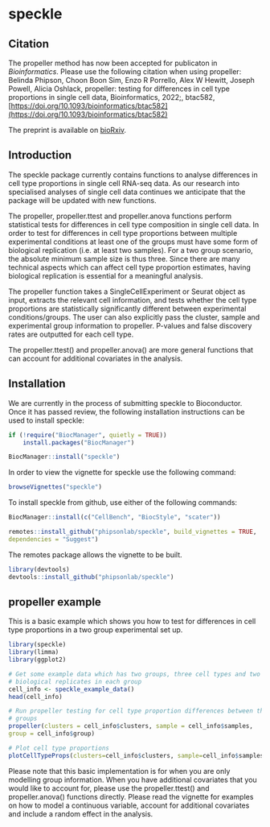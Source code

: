 
# speckle

<!-- badges: start -->
<!-- badges: end -->

## Citation
The propeller method has now been accepted for publicaton in *Bioinformatics*. 
Please use the following citation when using propeller: \
Belinda Phipson, Choon Boon Sim, Enzo R Porrello, Alex W Hewitt, Joseph Powell, Alicia Oshlack, propeller: testing for differences in cell type proportions in single cell data, Bioinformatics, 2022;, btac582, [https://doi.org/10.1093/bioinformatics/btac582](https://doi.org/10.1093/bioinformatics/btac582)

The preprint is available on [bioRxiv](https://www.biorxiv.org/content/10.1101/2021.11.28.470236v2.full).

## Introduction
The speckle package currently contains functions to analyse differences in cell 
type proportions in single cell RNA-seq data. As our research into specialised 
analyses of single cell data continues we anticipate that the package will be 
updated with new functions.

The propeller, propeller.ttest and propeller.anova functions perform 
statistical tests for differences in cell type composition in single cell data. 
In order to test for differences in cell type proportions between multiple 
experimental conditions at least one of the groups must have some form of 
biological replication (i.e. at least two samples). For a two group scenario, 
the absolute minimum sample size is thus 
three. Since there are many technical aspects which can affect cell type 
proportion estimates, having biological replication is essential for a 
meaningful analysis.

The propeller function takes a SingleCellExperiment or Seurat object as input,
extracts the relevant cell information, and tests whether the cell type 
proportions are statistically significantly different between experimental
conditions/groups. The user can also explicitly pass the cluster, sample and 
experimental group information to propeller. P-values and false discovery rates 
are outputted for each cell type. 

The propeller.ttest() and propeller.anova() are more general functions that can 
account for additional covariates in the analysis.

## Installation

We are currently in the process of submitting speckle to Bioconductor. Once
it has passed review, the following installation instructions can be used to 
install speckle:

``` r
if (!require("BiocManager", quietly = TRUE))
    install.packages("BiocManager")

BiocManager::install("speckle")
```

In order to view the vignette for speckle use the following command:

``` r
browseVignettes("speckle")
```

To install speckle from github, use either of the following commands:

``` r
BiocManager::install(c("CellBench", "BiocStyle", "scater"))

remotes::install_github("phipsonlab/speckle", build_vignettes = TRUE, 
dependencies = "Suggest")
```

The remotes package allows the vignette to be built.

``` r
library(devtools)
devtools::install_github("phipsonlab/speckle")
```

## propeller example

This is a basic example which shows you how to test for differences in cell 
type proportions in a two group experimental set up.

``` r
library(speckle)
library(limma)
library(ggplot2)

# Get some example data which has two groups, three cell types and two 
# biological replicates in each group
cell_info <- speckle_example_data()
head(cell_info)

# Run propeller testing for cell type proportion differences between the two 
# groups
propeller(clusters = cell_info$clusters, sample = cell_info$samples, 
group = cell_info$group)

# Plot cell type proportions
plotCellTypeProps(clusters=cell_info$clusters, sample=cell_info$samples)
```

Please note that this basic implementation is for when you are only modelling
group information. When you have additional covariates that you would like to 
account for, please use the propeller.ttest() and propeller.anova() functions
directly. Please read the vignette for examples on how to model a continuous 
variable, account for additional covariates and include a random effect in the 
analysis. 


